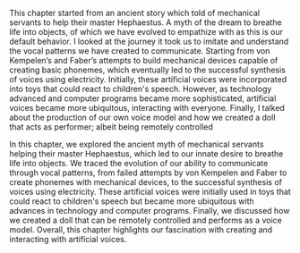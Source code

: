 This chapter started from an ancient story which told of mechanical servants to help their master Hephaestus. A myth of the dream to breathe life into objects, of which we have evolved to empathize with as this is our default behavior. I looked at the journey it took us to imitate and understand the vocal patterns we have created to communicate. Starting from von Kempelen’s and Faber’s attempts to build mechanical devices capable of creating basic phonemes, which eventually led to the successful synthesis of voices using electricity. Initially, these artificial voices were incorporated into toys that could react to children's speech. However, as technology advanced and computer programs became more sophisticated, artificial voices became more ubiquitous, interacting with everyone. Finally, I talked about the production of our own voice model and how we created a doll that acts as performer; albeit being remotely controlled

In this chapter, we explored the ancient myth of mechanical servants helping their master Hephaestus, which led to our innate desire to breathe life into objects. We traced the evolution of our ability to communicate through vocal patterns, from failed attempts by von Kempelen and Faber to create phonemes with mechanical devices, to the successful synthesis of voices using electricity. These artificial voices were initially used in toys that could react to children's speech but became more ubiquitous with advances in technology and computer programs. Finally, we discussed how we created a doll that can be remotely controlled and performs as a voice model. Overall, this chapter highlights our fascination with creating and interacting with artificial voices.